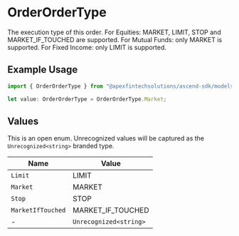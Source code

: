 # OrderOrderType

The execution type of this order. For Equities: MARKET, LIMIT, STOP and MARKET_IF_TOUCHED are supported. For Mutual Funds: only MARKET is supported. For Fixed Income: only LIMIT is supported.

## Example Usage

```typescript
import { OrderOrderType } from "@apexfintechsolutions/ascend-sdk/models/components";

let value: OrderOrderType = OrderOrderType.Market;
```

## Values

This is an open enum. Unrecognized values will be captured as the `Unrecognized<string>` branded type.

| Name                   | Value                  |
| ---------------------- | ---------------------- |
| `Limit`                | LIMIT                  |
| `Market`               | MARKET                 |
| `Stop`                 | STOP                   |
| `MarketIfTouched`      | MARKET_IF_TOUCHED      |
| -                      | `Unrecognized<string>` |